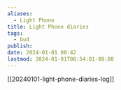 ```yaml
---
aliases:
  - Light Phone
title: Light Phone diaries
tags:
  - bud
publish: 
date: 2024-01-01 08:42
lastmod: 2024-01-01T08:54:01-08:00
---
```




[[20240101-light-phone-diaries-log]]

